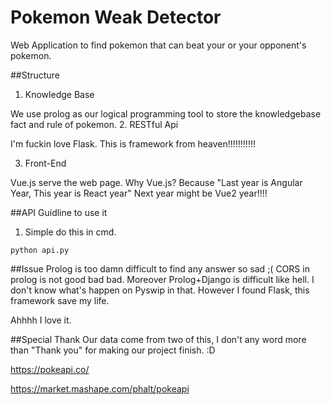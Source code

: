 # Pokemon Weak Detector

Web Application to find pokemon that can beat your or your opponent's pokemon.

##Structure
1. Knowledge Base

  We use prolog as our logical programming tool to store the knowledgebase fact and rule of pokemon.
2. RESTful Api

  I'm fuckin love Flask. This is framework from heaven!!!!!!!!!!!
  
3. Front-End

  Vue.js serve the web page. Why Vue.js? Because "Last year is Angular Year, This year is React year" Next year might be Vue2 year!!!!

##API Guidline to use it

1. Simple do this in cmd.

  ```
  python api.py
  ```

##Issue
Prolog is too damn difficult to find any answer so sad ;(
CORS in prolog is not good bad bad. Moreover Prolog+Django is difficult like hell. I don't know what's happen on Pyswip in that.
However I found Flask, this framework save my life.

Ahhhh I love it.

##Special Thank
Our data come from two of this, I don't any word more than "Thank you" for making our project finish. :D

https://pokeapi.co/

https://market.mashape.com/phalt/pokeapi
